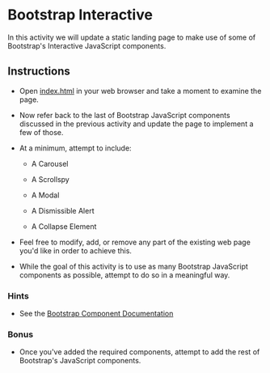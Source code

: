# Bootstrap Interactive

In this activity we will update a static landing page to make use of some of Bootstrap's Interactive JavaScript components.

## Instructions

- Open [index.html](Unsolved/index.html) in your web browser and take a moment to examine the page.

- Now refer back to the last of Bootstrap JavaScript components discussed in the previous activity and update the page to implement a few of those. 

- At a minimum, attempt to include:

  - A Carousel

  - A Scrollspy

  - A Modal

  - A Dismissible Alert

  - A Collapse Element

- Feel free to modify, add, or remove any part of the existing web page you'd like in order to achieve this.

- While the goal of this activity is to use as many Bootstrap JavaScript components as possible, attempt to do so in a meaningful way.

### Hints

- See the [Bootstrap Component Documentation](https://getbootstrap.com/docs/4.0/components/)

### Bonus

- Once you've added the required components, attempt to add the rest of Bootstrap's JavaScript components.
